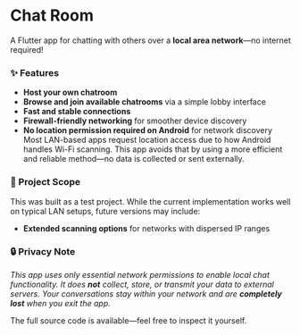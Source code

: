 # Chat Room

A Flutter app for chatting with others over a **local area network**—no internet required!

### ✨ Features

- **Host your own chatroom**
- **Browse and join available chatrooms** via a simple lobby interface
- **Fast and stable connections**
- **Firewall-friendly networking** for smoother device discovery
- **No location permission required on Android** for network discovery  
    Most LAN-based apps request location access due to how Android handles Wi-Fi scanning. This app avoids that by using a more efficient and reliable method—no data is collected or sent externally.

### 🧪 Project Scope

This was built as a test project. While the current implementation works well on typical LAN setups, future versions may include:

- **Extended scanning options** for networks with dispersed IP ranges

### 🔒 Privacy Note

_This app uses only essential network permissions to enable local chat functionality. It does **not** collect, store, or transmit your data to external servers. Your conversations stay within your network and are **completely lost** when you exit the app._

The full source code is available—feel free to inspect it yourself.
